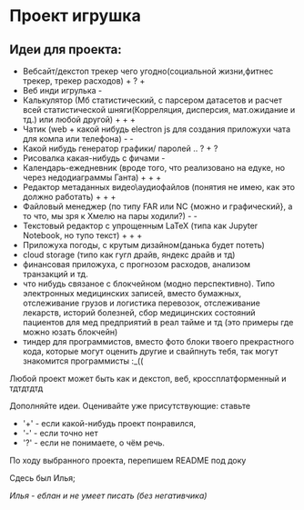 # Проект игрушка

## Идеи для проекта:
* Вебсайт/декстоп трекер чего угодно(социальной жизни,фитнес трекер, трекер расходов) + ? +
* Веб инди игрулька -
* Калькулятор (Мб статистический, с парсером датасетов и расчет всей статистической шняги(Корреляция, дисперсия, мат.ожидание и тд.) или любой другой) + + +
* Чатик (web + какой нибудь electron js для создания приложухи чата для компа или телефона) - -
* Какой нибудь генератор графики/ паролей .. ? + ? 
* Рисовалка какая-нибудь с фичами  - 
* Календарь-ежедневник (вроде того, что реализовано на едуке, но через недодиаграммы Ганта) + + +
* Редактор метаданных видео\аудиофайлов (понятия не имею, как это должно работать) + + +
* Файловый менеджер (по типу FAR или NC {можно и графический}, а то что, мы зря к Хмелю на пары ходили?) - -
* Текстовый редактор с упрощенным LaTeX (типа как Jupyter Notebook, но тупо текст) + + +
* Приложуха погоды, с крутым дизайном(данька будет потеть)
* cloud storage (типо как гугл драйв, яндекс драйв и тд)
* финансовая приложуха, с прогнозом расходов, анализом транзакций и тд.
* что нибудь связаное с блокчейном (модно перспективно). Типо электронных медицинских записей, вместо бумажных, отслеживание грузов и логистика перевозок, отслеживание лекарств, историй болезней, сбор медицинских состояний пациентов для мед предприятий в реал тайме и тд (это примеры где можно юзать блокчейн)
* тиндер для программистов, вместо фото блоки твоего прекрастного кода, которые могут оценить другие и свайпнуть тебя, так могут знакомится программисты :_((

 Любой проект может быть как и декстоп, веб, кроссплатформенный и тдтдтдтд   

Дополняйте идеи. Оценивайте уже присутствующие: ставьте 
* '+' - если какой-нибудь проект понравился,
* '-' - если точно нет
* '?' - если не понимаете, о чём речь.


 По ходу выбранного проекта, перепишем README под доку


Сдесь был Илья;

_Илья - еблан и не умеет писать (без негативчика)_

